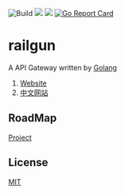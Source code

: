 ![Build](https://github.com/railgun-project/railgun/workflows/Release/badge.svg?branch=v1.2.4)
![](https://img.shields.io/github/license/railgun-project/railgun)
![](https://img.shields.io/github/v/release/railgun-project/railgun)
[![Go Report Card](https://goreportcard.com/badge/github.com/railgun-project/railgun)](https://goreportcard.com/report/github.com/railgun-project/railgun)

# railgun

A API Gateway written by [Golang](https://github.com/golang/go)

1. [Website](https://railgun-project.github.io/)
2. [中文网站](https://cn.railgun.gsxhnd.xyz)

## RoadMap

[Project](https://github.com/railgun-project/railgun/projects/3)

## License

[MIT](https://tldrlegal.com/license/mit-license)
